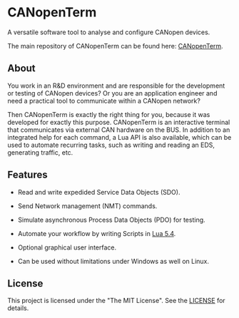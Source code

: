 # CANopenTerm

A versatile software tool to analyse and configure CANopen devices.

The main repository of CANopenTerm can be found here:
[CANopenTerm](https://github.com/CANopenTerm/CANopenTerm).

## About

You work in an R&D environment and are responsible for the development
or testing of CANopen devices? Or you are an application engineer and
need a practical tool to communicate within a CANopen network?

Then CANopenTerm is exactly the right thing for you, because it was
developed for exactly this purpose. CANopenTerm is an interactive
terminal that communicates via external CAN hardware on the BUS. In
addition to an integrated help for each command, a Lua API is also
available, which can be used to automate recurring tasks, such as
writing and reading an EDS, generating traffic, etc.

## Features

- Read and write expedided Service Data Objects (SDO).

- Send Network management (NMT) commands.

- Simulate asynchronous Process Data Objects (PDO) for testing.

- Automate your workflow by writing Scripts in [Lua
  5.4](https://www.lua.org/manual/5.4/).

- Optional graphical user interface.

- Can be used without limitations under Windows as well on Linux.

## License

This project is licensed under the "The MIT License".  See the
[LICENSE](LICENSE.md) for details.
